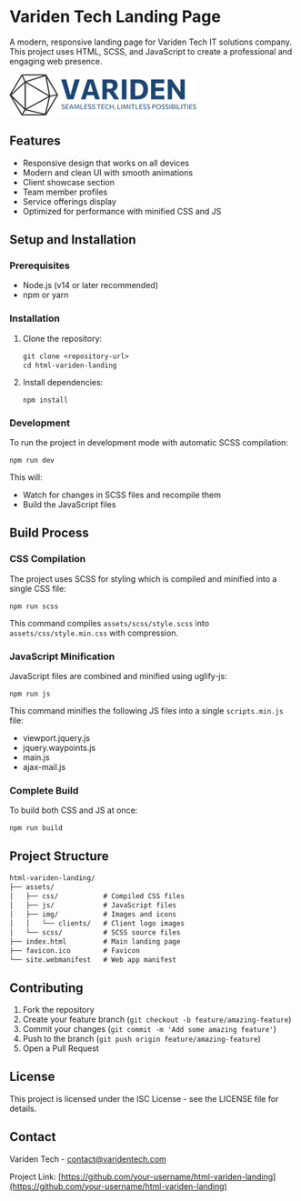 # Variden Tech Landing Page

A modern, responsive landing page for Variden Tech IT solutions company. This project uses HTML, SCSS, and JavaScript to create a professional and engaging web presence.

![Variden Tech](assets/img/logos/Mediamodifier-Design-Template-tiny.png)

## Features

- Responsive design that works on all devices
- Modern and clean UI with smooth animations
- Client showcase section
- Team member profiles
- Service offerings display
- Optimized for performance with minified CSS and JS

## Setup and Installation

### Prerequisites

- Node.js (v14 or later recommended)
- npm or yarn

### Installation

1. Clone the repository:

   ```
   git clone <repository-url>
   cd html-variden-landing
   ```

2. Install dependencies:
   ```
   npm install
   ```

### Development

To run the project in development mode with automatic SCSS compilation:

```
npm run dev
```

This will:

- Watch for changes in SCSS files and recompile them
- Build the JavaScript files

## Build Process

### CSS Compilation

The project uses SCSS for styling which is compiled and minified into a single CSS file:

```
npm run scss
```

This command compiles `assets/scss/style.scss` into `assets/css/style.min.css` with compression.

### JavaScript Minification

JavaScript files are combined and minified using uglify-js:

```
npm run js
```

This command minifies the following JS files into a single `scripts.min.js` file:

- viewport.jquery.js
- jquery.waypoints.js
- main.js
- ajax-mail.js

### Complete Build

To build both CSS and JS at once:

```
npm run build
```

## Project Structure

```
html-variden-landing/
├── assets/
│   ├── css/           # Compiled CSS files
│   ├── js/            # JavaScript files
│   ├── img/           # Images and icons
│   │   └── clients/   # Client logo images
│   └── scss/          # SCSS source files
├── index.html         # Main landing page
├── favicon.ico        # Favicon
└── site.webmanifest   # Web app manifest
```

## Contributing

1. Fork the repository
2. Create your feature branch (`git checkout -b feature/amazing-feature`)
3. Commit your changes (`git commit -m 'Add some amazing feature'`)
4. Push to the branch (`git push origin feature/amazing-feature`)
5. Open a Pull Request

## License

This project is licensed under the ISC License - see the LICENSE file for details.

## Contact

Variden Tech - [contact@varidentech.com](mailto:contact@varidentech.com)

Project Link: [https://github.com/your-username/html-variden-landing](https://github.com/your-username/html-variden-landing)
